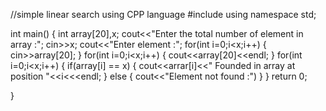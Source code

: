 //simple linear search using CPP language
#include<iostream>
using namespace std;

int main()
{
  int array[20],x;
  cout<<"Enter the total number of element in array :";
  cin>>x;
  cout<<"Enter element :";
  for(int i=0;i<x;i++)
  {
    cin>>array[20];
  }
  for(int i=0;i<x;i++)
  {
    cout<<array[20]<<endl;
  }
  for(int i=0;i<x;i++)
  {
    if(array[i] == x)
    {
      cout<<arrar[i]<<" Founded in array at position "<<i<<<endl;
    }
    else
    {
      cout<<"Element not found :")
    }
   }
    return 0;
  
}

